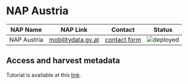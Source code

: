 # NAP Austria

| NAP Name | NAP Link | Contact | Status |
| :------------: | :------------------: | :------------------: | :------: |
| NAP Austria	| [mobilitydata.gv.at](https://mobilitydata.gv.at) | [contact form](https://mobilitydata.gv.at/en/contact) | ![deployed](https://img.shields.io/badge/-deployed-green?style=flat) |

## Access and harvest metadata

Tutorial is available at this [link](https://mobilitydata.gv.at/en/tutorial).
